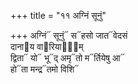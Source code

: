+++
title = "११ अग्निं सूनुं"

+++
अग्निं᳓ सूनुं᳓ स᳓हसो जात᳓वेदसं  
दाना᳓य वा᳓रियाणा᳐म्  
द्विता᳓ यो᳓ भू᳓द् अमृ᳓तो म᳓र्तियेषु आ᳓  
हो᳓ता मन्द्र᳓तमो विशि᳓